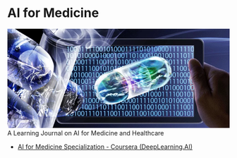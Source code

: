 # AI for Medicine
![banner](./banner.png "specialization banner")
A Learning Journal on AI for Medicine and Healthcare
- [AI for Medicine Specialization - Coursera (DeepLearning.AI)](./ai-for-medicine/)
<!-- - [ ] AI in Healthcare Specialization - Coursera (Stanford)   -->
